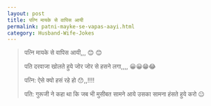 ```yaml
---
layout: post
title: पत्नि मायके से वापिस आयी
permalink: patni-mayke-se-vapas-aayi.html
category: Husband-Wife-Jokes
---
```

> पत्नि मायके से वापिस आयी,,, 😊 😊
> 
> पति दरवाजा खोलते हुये जोर जोर से हसने लगा,,,, 😀😀😁😂
> 
> पत्नि: ऐसे क्यो हसं रहे हो 😯,,!!!!
> 
> पति: गुरूजी ने कहा था कि जब भी मुसीबत सामने आये उसका सामना हंसते हुये करो 😐
> 
